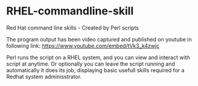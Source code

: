 # RHEL-commandline-skill
Red Hat command line skills - Created by Perl scripts


The program output has been video captured and published on youtube in following link:
https://www.youtube.com/embed/tVk3_k4zwjc

Perl runs the script on a RHEL system, and you can view and interact with script at anytime.
Or optionally you can leave the script running and automatically it does its job, displaying
basic usefull skills required for a Redhat system adminisstrator.

